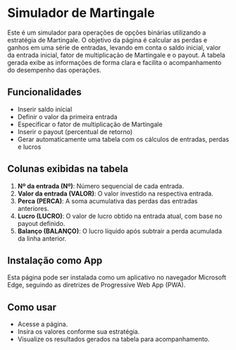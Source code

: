 # Simulador de Martingale

Este é um simulador para operações de opções binárias utilizando a estratégia de Martingale. O objetivo da página é calcular as perdas e ganhos em uma série de entradas, levando em conta o saldo inicial, valor da entrada inicial, fator de multiplicação de Martingale e o payout. A tabela gerada exibe as informações de forma clara e facilita o acompanhamento do desempenho das operações.

## Funcionalidades
- Inserir saldo inicial
- Definir o valor da primeira entrada
- Especificar o fator de multiplicação de Martingale
- Inserir o payout (percentual de retorno)
- Gerar automaticamente uma tabela com os cálculos de entradas, perdas e lucros

## Colunas exibidas na tabela
1. **Nº da entrada (Nº)**: Número sequencial de cada entrada.
2. **Valor da entrada (VALOR)**: O valor investido na respectiva entrada.
3. **Perca (PERCA)**: A soma acumulativa das perdas das entradas anteriores.
4. **Lucro (LUCRO)**: O valor de lucro obtido na entrada atual, com base no payout definido.
5. **Balanço (BALANÇO)**: O lucro líquido após subtrair a perda acumulada da linha anterior.

## Instalação como App
Esta página pode ser instalada como um aplicativo no navegador Microsoft Edge, seguindo as diretrizes de Progressive Web App (PWA).

## Como usar
- Acesse a página.
- Insira os valores conforme sua estratégia.
- Visualize os resultados gerados na tabela para acompanhamento.

